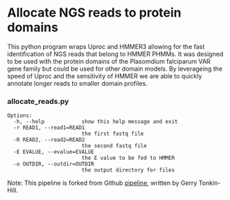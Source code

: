 
# Allocate NGS reads to protein domains
This python program wraps Uproc and HMMER3 allowing for the fast identification of NGS reads that belong to HMMER PHMMs. It was designed to be used with the protein domains of the Plasomdium falciparum VAR gene family but could be used for other domain models. By leverageing the speed of Uproc and the sensitivity of HMMER we are able to quickly annotate longer reads to smaller domain profiles.


### allocate_reads.py
```
Options:
  -h, --help            show this help message and exit
  -r READ1, --read1=READ1
                        the first fastq file
  -R READ2, --read2=READ2
                        the second fastq file
  -E EVALUE, --evalue=EVALUE
                        the E value to be fed to HMMER
  -o OUTDIR, --outdir=OUTDIR
                        the output directory for files
```

Note: This pipeline is forked from Github [pipeline](https://github.com/UniMelb-Day-Lab/classifyDBLalpha), written by Gerry Tonkin-Hill.